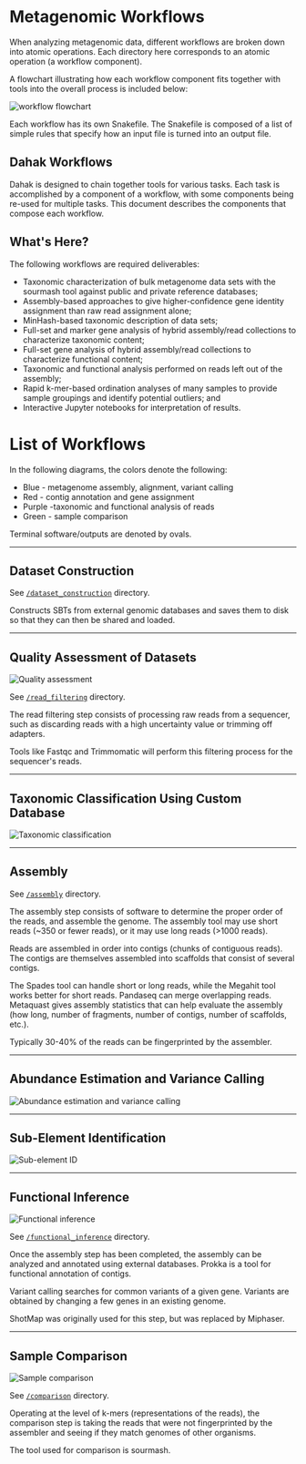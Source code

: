 # Metagenomic Workflows

When analyzing metagenomic data, different workflows
are broken down into atomic operations. Each directory here
corresponds to an atomic operation (a workflow component).

A flowchart illustrating how each workflow component fits 
together with tools into the overall process is included below:

![workflow flowchart](img/WorkflowFlowchartOriginal.png)

Each workflow has its own Snakefile. The Snakefile is composed of a 
list of simple rules that specify how an input file is turned into 
an output file. 


## Dahak Workflows

Dahak is designed to chain together tools for various tasks.  Each task is
accomplished by a component of a workflow, with some components being re-used
for multiple tasks.  This document describes the components that compose each
workflow.

## What's Here?

The following workflows are required deliverables:

* Taxonomic characterization of bulk metagenome data sets with the sourmash
  tool against public and private reference databases;
* Assembly-based approaches to give higher-confidence gene identity assignment
  than raw read assignment alone;
* MinHash-based taxonomic description of data sets;
* Full-set and marker gene analysis of hybrid assembly/read collections to
  characterize taxonomic content;
* Full-set gene analysis of hybrid assembly/read collections to characterize
  functional content;
* Taxonomic and functional analysis performed on reads left out of the
  assembly;
* Rapid k-mer-based ordination analyses of many samples to provide sample
  groupings and identify potential outliers; and
* Interactive Jupyter notebooks for interpretation of results.


# List of Workflows

In the following diagrams, the colors denote the following:

* Blue - metagenome assembly, alignment, variant calling
* Red - contig annotation and gene assignment
* Purple -taxonomic and functional analysis of reads
* Green - sample comparison

Terminal software/outputs are denoted by ovals.

---

## Dataset Construction

See [`/dataset_construction`](/workflows/dataset_construction/) directory.

Constructs SBTs from external genomic databases and saves them to disk so that they can then be shared and loaded.

---

## Quality Assessment of Datasets

![Quality assessment](img/Workflow1_QA.png)

See [`/read_filtering`](/workflows/read_filtering/) directory.

The read filtering step consists of processing raw reads from a 
sequencer, such as discarding reads with a high uncertainty value
or trimming off adapters.

Tools like Fastqc and Trimmomatic will perform this filtering 
process for the sequencer's reads.

---

## Taxonomic Classification Using Custom Database

![Taxonomic classification](img/Workflow2_TaxClass.png)

---

## Assembly

See [`/assembly`](/workflows/assembly/) directory.

The assembly step consists of software to determine the proper
order of the reads, and assemble the genome. The assembly tool
may use short reads (~350 or fewer reads), or it may use 
long reads (>1000 reads). 

Reads are assembled in order into contigs (chunks of contiguous
reads). The contigs are themselves assembled into scaffolds 
that consist of several contigs.

The Spades tool can handle short or long reads, while the Megahit 
tool works better for short reads. Pandaseq can merge overlapping reads.
Metaquast gives assembly statistics that can help evaluate the assembly
(how long, number of fragments, number of contigs, number of scaffolds, 
etc.).

Typically 30-40% of the reads can be fingerprinted by the assembler.

---

## Abundance Estimation and Variance Calling

![Abundance estimation and variance calling](img/Workflow3_VC.png)

---

## Sub-Element Identification

![Sub-element ID](img/Workflow4_SubID.png)

---

## Functional Inference

![Functional inference](img/Workflow5_Function.png)

See [`/functional_inference`](/workflows/functional_inference/) directory.

Once the assembly step has been completed, the assembly
can be analyzed and annotated using external databases.
Prokka is a tool for functional annotation of contigs.

Variant calling searches for common variants of a given 
gene. Variants are obtained by changing a few genes 
in an existing genome.

ShotMap was originally used for this step, but was 
replaced by Miphaser.

---

## Sample Comparison

![Sample comparison](img/Workflow6_Comparison.png)

See [`/comparison`](/workflows/comparison/) directory.

Operating at the level of k-mers (representations of the reads),
the comparison step is taking the reads that were not fingerprinted
by the assembler and seeing if they match genomes of other organisms. 

The tool used for comparison is sourmash.

